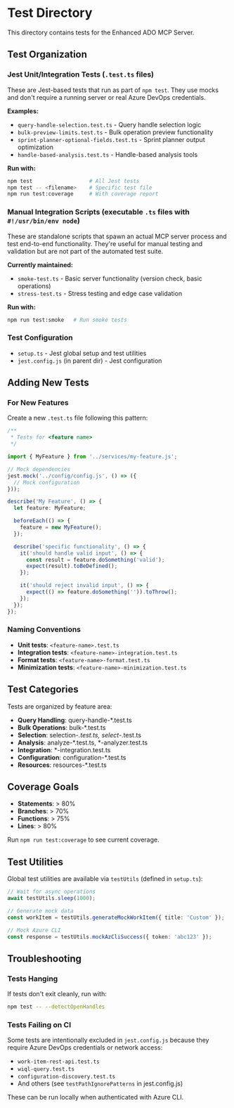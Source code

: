 # Test Directory

This directory contains tests for the Enhanced ADO MCP Server.

## Test Organization

### Jest Unit/Integration Tests (`.test.ts` files)

These are Jest-based tests that run as part of `npm test`. They use mocks and don't require a running server or real Azure DevOps credentials.

**Examples:**
- `query-handle-selection.test.ts` - Query handle selection logic
- `bulk-preview-limits.test.ts` - Bulk operation preview functionality
- `sprint-planner-optional-fields.test.ts` - Sprint planner output optimization
- `handle-based-analysis.test.ts` - Handle-based analysis tools

**Run with:**
```bash
npm test                  # All Jest tests
npm test -- <filename>    # Specific test file
npm run test:coverage     # With coverage report
```

### Manual Integration Scripts (executable `.ts` files with `#!/usr/bin/env node`)

These are standalone scripts that spawn an actual MCP server process and test end-to-end functionality. They're useful for manual testing and validation but are not part of the automated test suite.

**Currently maintained:**
- `smoke-test.ts` - Basic server functionality (version check, basic operations)
- `stress-test.ts` - Stress testing and edge case validation

**Run with:**
```bash
npm run test:smoke   # Run smoke tests
```

### Test Configuration

- `setup.ts` - Jest global setup and test utilities
- `jest.config.js` (in parent dir) - Jest configuration

## Adding New Tests

### For New Features

Create a new `.test.ts` file following this pattern:

```typescript
/**
 * Tests for <feature name>
 */

import { MyFeature } from '../services/my-feature.js';

// Mock dependencies
jest.mock('../config/config.js', () => ({
  // Mock configuration
}));

describe('My Feature', () => {
  let feature: MyFeature;

  beforeEach(() => {
    feature = new MyFeature();
  });

  describe('specific functionality', () => {
    it('should handle valid input', () => {
      const result = feature.doSomething('valid');
      expect(result).toBeDefined();
    });

    it('should reject invalid input', () => {
      expect(() => feature.doSomething('')).toThrow();
    });
  });
});
```

### Naming Conventions

- **Unit tests**: `<feature-name>.test.ts`
- **Integration tests**: `<feature-name>-integration.test.ts`
- **Format tests**: `<feature-name>-format.test.ts`
- **Minimization tests**: `<feature-name>-minimization.test.ts`

## Test Categories

Tests are organized by feature area:

- **Query Handling**: query-handle-*.test.ts
- **Bulk Operations**: bulk-*.test.ts
- **Selection**: selection-*.test.ts, select-*.test.ts
- **Analysis**: analyze-*.test.ts, *-analyzer.test.ts
- **Integration**: *-integration.test.ts
- **Configuration**: configuration-*.test.ts
- **Resources**: resources-*.test.ts

## Coverage Goals

- **Statements**: > 80%
- **Branches**: > 70%
- **Functions**: > 75%
- **Lines**: > 80%

Run `npm run test:coverage` to see current coverage.

## Test Utilities

Global test utilities are available via `testUtils` (defined in `setup.ts`):

```typescript
// Wait for async operations
await testUtils.sleep(1000);

// Generate mock data
const workItem = testUtils.generateMockWorkItem({ title: 'Custom' });

// Mock Azure CLI
const response = testUtils.mockAzCliSuccess({ token: 'abc123' });
```

## Troubleshooting

### Tests Hanging

If tests don't exit cleanly, run with:
```bash
npm test -- --detectOpenHandles
```

### Tests Failing on CI

Some tests are intentionally excluded in `jest.config.js` because they require Azure DevOps credentials or network access:
- `work-item-rest-api.test.ts`
- `wiql-query.test.ts`
- `configuration-discovery.test.ts`
- And others (see `testPathIgnorePatterns` in jest.config.js)

These can be run locally when authenticated with Azure CLI.
